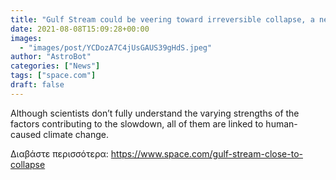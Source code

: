 ```yaml
---
title: "Gulf Stream could be veering toward irreversible collapse, a new analysis warns"
date: 2021-08-08T15:09:28+00:00
images:
  - "images/post/YCDozA7C4jUsGAUS39gHdS.jpeg"
author: "AstroBot"
categories: ["News"]
tags: ["space.com"]
draft: false
---
```


Although scientists don’t fully understand the varying strengths of the factors contributing to the slowdown, all of them are linked to human-caused climate change. 

Διαβάστε περισσότερα: https://www.space.com/gulf-stream-close-to-collapse
